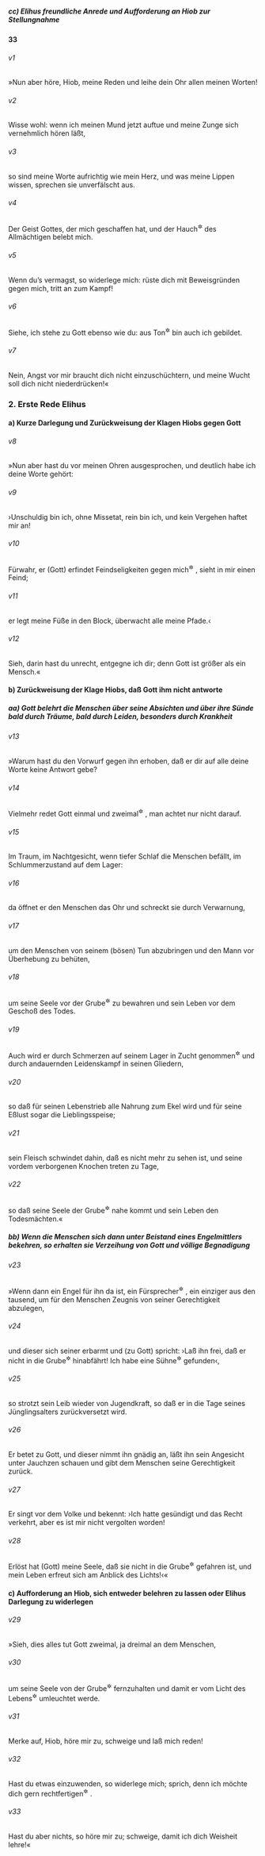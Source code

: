 ##### cc) Elihus freundliche Anrede und Aufforderung an Hiob zur Stellungnahme

__33__

###### v1
»Nun aber höre, Hiob, meine Reden und leihe dein Ohr allen meinen Worten!

###### v2
Wisse wohl: wenn ich meinen Mund jetzt auftue und meine Zunge sich vernehmlich hören läßt,

###### v3
so sind meine Worte aufrichtig wie mein Herz, und was meine Lippen wissen, sprechen sie unverfälscht aus.

###### v4
Der Geist Gottes, der mich geschaffen hat, und der Hauch<sup title="oder: Odem">&#x2732;</sup>
 des Allmächtigen belebt mich.

###### v5
Wenn du’s vermagst, so widerlege mich: rüste dich mit Beweisgründen gegen mich, tritt an zum Kampf!

###### v6
Siehe, ich stehe zu Gott ebenso wie du: aus Ton<sup title="= Lehm">&#x2732;</sup>
 bin auch ich gebildet.

###### v7
Nein, Angst vor mir braucht dich nicht einzuschüchtern, und meine Wucht soll dich nicht niederdrücken!«

### 2. Erste Rede Elihus

#### a) Kurze Darlegung und Zurückweisung der Klagen Hiobs gegen Gott


###### v8
»Nun aber hast du vor meinen Ohren ausgesprochen, und deutlich habe ich deine Worte gehört:

###### v9
›Unschuldig bin ich, ohne Missetat, rein bin ich, und kein Vergehen haftet mir an!

###### v10
Fürwahr, er (Gott) erfindet Feindseligkeiten gegen mich<sup title="oder: findet Widerwärtigkeiten an mir">&#x2732;</sup>
, sieht in mir einen Feind;

###### v11
er legt meine Füße in den Block, überwacht alle meine Pfade.‹

###### v12
Sieh, darin hast du unrecht, entgegne ich dir; denn Gott ist größer als ein Mensch.«

#### b) Zurückweisung der Klage Hiobs, daß Gott ihm nicht antworte

##### aa) Gott belehrt die Menschen über seine Absichten und über ihre Sünde bald durch Träume, bald durch Leiden, besonders durch Krankheit


###### v13
»Warum hast du den Vorwurf gegen ihn erhoben, daß er dir auf alle deine Worte keine Antwort gebe?

###### v14
Vielmehr redet Gott einmal und zweimal<sup title="oder: auf die eine und andere Weise">&#x2732;</sup>
, man achtet nur nicht darauf.

###### v15
Im Traum, im Nachtgesicht, wenn tiefer Schlaf die Menschen befällt, im Schlummerzustand auf dem Lager:

###### v16
da öffnet er den Menschen das Ohr und schreckt sie durch Verwarnung,

###### v17
um den Menschen von seinem (bösen) Tun abzubringen und den Mann vor Überhebung zu behüten,

###### v18
um seine Seele vor der Grube<sup title="oder: der Unterwelt">&#x2732;</sup>
 zu bewahren und sein Leben vor dem Geschoß des Todes.

###### v19
Auch wird er durch Schmerzen auf seinem Lager in Zucht genommen<sup title="oder: gemahnt">&#x2732;</sup>
 und durch andauernden Leidenskampf in seinen Gliedern,

###### v20
so daß für seinen Lebenstrieb alle Nahrung zum Ekel wird und für seine Eßlust sogar die Lieblingsspeise;

###### v21
sein Fleisch schwindet dahin, daß es nicht mehr zu sehen ist, und seine vordem verborgenen Knochen treten zu Tage,

###### v22
so daß seine Seele der Grube<sup title="oder: der Unterwelt">&#x2732;</sup>
 nahe kommt und sein Leben den Todesmächten.«

##### bb) Wenn die Menschen sich dann unter Beistand eines Engelmittlers bekehren, so erhalten sie Verzeihung von Gott und völlige Begnadigung


###### v23
»Wenn dann ein Engel für ihn da ist, ein Fürsprecher<sup title="oder: Mittler">&#x2732;</sup>
, ein einziger aus den tausend, um für den Menschen Zeugnis von seiner Gerechtigkeit abzulegen,

###### v24
und dieser sich seiner erbarmt und (zu Gott) spricht: ›Laß ihn frei, daß er nicht in die Grube<sup title="oder: die Unterwelt">&#x2732;</sup>
 hinabfährt! Ich habe eine Sühne<sup title="oder: das Lösegeld">&#x2732;</sup>
 gefunden‹,

###### v25
so strotzt sein Leib wieder von Jugendkraft, so daß er in die Tage seines Jünglingsalters zurückversetzt wird.

###### v26
Er betet zu Gott, und dieser nimmt ihn gnädig an, läßt ihn sein Angesicht unter Jauchzen schauen und gibt dem Menschen seine Gerechtigkeit zurück.

###### v27
Er singt vor dem Volke und bekennt: ›Ich hatte gesündigt und das Recht verkehrt, aber es ist mir nicht vergolten worden!

###### v28
Erlöst hat (Gott) meine Seele, daß sie nicht in die Grube<sup title="oder: Unterwelt">&#x2732;</sup>
 gefahren ist, und mein Leben erfreut sich am Anblick des Lichts!‹«

#### c) Aufforderung an Hiob, sich entweder belehren zu lassen oder Elihus Darlegung zu widerlegen


###### v29
»Sieh, dies alles tut Gott zweimal, ja dreimal an dem Menschen,

###### v30
um seine Seele von der Grube<sup title="oder: Unterwelt">&#x2732;</sup>
 fernzuhalten und damit er vom Licht des Lebens<sup title="oder: der Lebenden">&#x2732;</sup>
 umleuchtet werde.

###### v31
Merke auf, Hiob, höre mir zu, schweige und laß mich reden!

###### v32
Hast du etwas einzuwenden, so widerlege mich; sprich, denn ich möchte dich gern rechtfertigen<sup title="oder: dir recht geben">&#x2732;</sup>
.

###### v33
Hast du aber nichts, so höre mir zu; schweige, damit ich dich Weisheit lehre!«